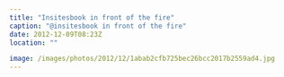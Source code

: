 ```yaml
---
title: "Insitesbook in front of the fire"
caption: "@insitesbook in front of the fire"
date: 2012-12-09T08:23Z
location: ""

image: /images/photos/2012/12/1abab2cfb725bec26bcc2017b2559ad4.jpg
---
```

